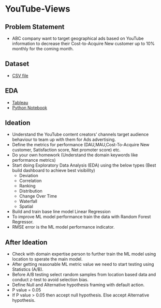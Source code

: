 # YouTube-Views

## Problem Statement
- ABC company want to target geographical ads based on YouTube information to decrease their Cost-to-Acquire New customer up to 10% monthly for the coming month. 

## Dataset
- [CSV file](https://drive.google.com/file/d/1J3s9RBfzwPlIUHfNLAkwo3omPYC-bv6G/view?usp=sharing) 

## EDA
- [Tableau](https://public.tableau.com/profile/monisha.anila#!/vizhome/YouTubeLikes/Story1) 
- [Python Notebook]()

## Ideation
- Understand the YouTube content creators’ channels target audience behaviour to team up with them for Ads advertising.
- Define the metrics for performance (DAU,MAU,Cost-To-Acquire New customer, Satisfaction score, Net promoter score) etc.
- Do your own homework (Understand the domain keywords like performance metrics)
- Start doing Exploratory Data Analysis (EDA) using the below types (Best build dashboard to achieve best visibility)
  - Deviation
  - Correlation
  - Ranking 
  - Distribution
  - Change Over Time
  - Waterfall
  - Spatial 
- Build and train base line model Linear Regression
- To improve ML model performance train the data with Random Forest Regressor. 
- RMSE error is the ML model performance indicator.

## After Ideation
- Check with domain expertise person to further train the ML model using location to sperate the main model.
- After getting reasonable ML metric value we need to start testing using Statistics (A/B).
- Before A/B testing select random samples from location based data and conduct z-test to avoid selection bias.
- Define Null and Alternative hypothesis framing with default action.
- P value = 0.05 
- If P value > 0.05 then accept null hypothesis. Else accept Alternative hypothesis.

